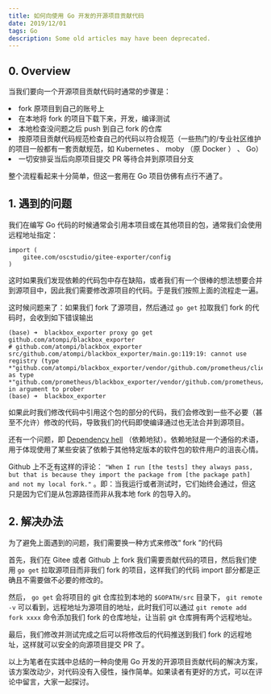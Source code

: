 ```yaml
---
title: 如何向使用 Go 开发的开源项目贡献代码
date: 2019/12/01
tags: Go
description: Some old articles may have been deprecated.
---
```


## 0. Overview

当我们要向一个开源项目贡献代码时通常的步骤是：

<li>fork 原项目到自己的账号上
</li>
<li>在本地将 fork 的项目下载下来，开发，编译测试
</li>
<li>本地检查没问题之后 push 到自己 fork 的仓库
</li>
<li>按原项目贡献代码规范检查自己的代码以符合规范（一些热门的/专业社区维护的项目一般都有一套贡献规范，如 Kubernetes 、 moby （原 Docker ） 、 Go）
</li>
<li>一切安排妥当后向原项目提交 PR 等待合并到原项目分支
</li>

整个流程看起来十分简单，但这一套用在 Go 项目仿佛有点行不通了。

## 1. 遇到的问题

我们在编写 Go 代码的时候通常会引用本项目或在其他项目的包，通常我们会使用远程地址指定：

``` plain
import (
    gitee.com/oscstudio/gitee-exporter/config
)
```
这时如果我们发现依赖的代码包中存在缺陷，或者我们有一个很棒的想法想要合并到源项目中，因此我们需要修改源项目的代码。于是我们按照上面的流程走一遍。

这时候问题来了：如果我们 fork 了源项目，然后通过 `go get` 拉取我们 fork 的代码时，会收到如下错误输出

``` plain
(base) ➜  blackbox_exporter proxy go get github.com/atompi/blackbox_exporter
# github.com/atompi/blackbox_exporter
src/github.com/atompi/blackbox_exporter/main.go:119:19: cannot use registry (type *"github.com/atompi/blackbox_exporter/vendor/github.com/prometheus/client_golang/prometheus".Registry) as type *"github.com/prometheus/blackbox_exporter/vendor/github.com/prometheus/client_golang/prometheus".Registry in argument to prober
(base) ➜  blackbox_exporter
```
如果此时我们修改代码中引用这个包的部分的代码，我们会修改到一些不必要（甚至不允许）修改的代码，导致我们的代码即使编译通过也无法合并到源项目。

还有一个问题，即 [Dependency hell](https://en.wikipedia.org/wiki/Dependency_hell) （依赖地狱）。依赖地狱是一个通俗的术语，用于体现使用了某些安装了依赖于其他特定版本的软件包的软件用户的沮丧心情。

Github 上不乏有这样的评论： `"When I run [the tests] they always pass, but that is because they import the package from [the package path] and not my local fork."` 。即：当我运行或者测试时，它们始终会通过，但这只是因为它们是从包源路径而非从我本地 fork 的包导入的。

## 2. 解决办法

为了避免上面遇到的问题，我们需要换一种方式来修改“ fork ”的代码

首先，我们在 Gitee 或者 Github 上 fork 我们需要贡献代码的项目，然后我们使用 `go get` 拉取源项目而非我们 fork 的项目，这样我们的代码 import 部分都是正确且不需要做不必要的修改的。

然后， `go get` 会将项目的 git 仓库拉到本地的 `$GOPATH/src` 目录下， `git remote -v` 可以看到，远程地址为源项目的地址，此时我们可以通过 `git remote add fork xxxx` 命令添加我们 fork 的仓库地址，让当前 git 仓库拥有两个远程地址。

最后，我们修改并测试完成之后可以将修改后的代码推送到我们 fork 的远程地址，这样就可以安全的向源项目提交 PR 了。

以上为笔者在实践中总结的一种向使用 Go 开发的开源项目贡献代码的解决方案，该方案改动少，对代码没有入侵性，操作简单。如果读者有更好的方式，可以在评论中留言，大家一起探讨。
